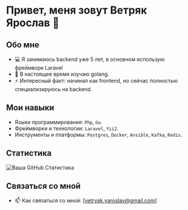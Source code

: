 # Привет, меня зовут Ветряк Ярослав 👋

## Обо мне
- 💻 Я занимаюсь backend уже 5 лет, в основном использую фреймворк Laravel
- 🌱 В настоящее время изучаю golang.
- ⚡ Интересный факт: начинал как frontend, но сейчас полностью специализируюсь на backend.

## Мои навыки
- Языки программирования: `Php`, `Go`.
- Фреймворки и технологии: `Laravel`, `Yii2`.
- Инструменты и платформы: `Postgres`, `Docker`, `Ansible`, `Kafka`, `Redis`.

## Статистика
![Ваша GitHub Статистика](https://github-readme-stats.vercel.app/api?username=hiroyar&show_icons=true&theme=radical)

## Связаться со мной
- 📫 Как связаться со мной: [vetryak.yaroslav@gmail.com]

<!-- Иконки -->
[1.2]: http://i.imgur.com/wWzX9uB.png (github icon without padding)
[3.2]: https://raw.githubusercontent.com/MartinHeinz/MartinHeinz/master/linkedin-3-16.png (LinkedIn icon without padding)

<!-- Ссылки на ваш профиль -->
[1]: https://github.com/hiroyar
[3]: https://www.linkedin.com/in/hiroyar/
